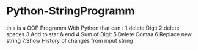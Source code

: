 # Python-StringProgramm
this is a OOP Programm With Python that can :
1.delete Digit 
2.delete spaces 
3.Add to star & end 
4.Sum of Digit 
5.Delete Comaa 
6.Replace new string
7.Show History of changes
from input string
